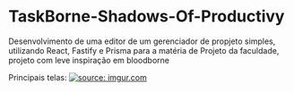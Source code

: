 # TaskBorne-Shadows-Of-Productivy

Desenvolvimento de uma editor de um gerenciador de propjeto simples, utilizando React, Fastify e Prisma para a matéria de Projeto da faculdade, projeto com leve inspiração em bloodborne


Principais telas:
<a href="https://imgur.com/WD5GAGZ"><img src="https://i.imgur.com/WD5GAGZ.png" title="source: imgur.com" /></a>
